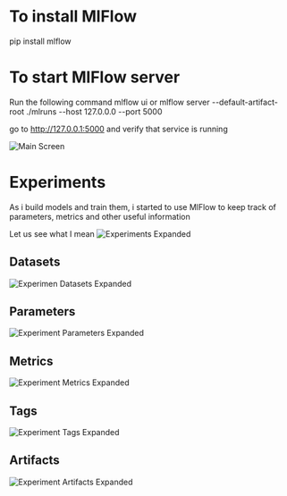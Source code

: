 # To install MlFlow 
pip install mlflow

# To start MlFlow server
Run the following command
mlflow ui
or
mlflow server --default-artifact-root ./mlruns --host 127.0.0.0 --port 5000

go to http://127.0.0.1:5000
and verify that service is running

![Main Screen](static/MlFlow/MlFlow_Experiments.png)

# Experiments 

As i build models and train them, i started to use MlFlow to keep track of parameters, metrics and other useful information

Let us see what I mean
![Experiments Expanded](static/MlFlow/MlFlow_Experiments_Expanded.png)


## Datasets
![Experimen Datasets Expanded](static/MlFlow/MlFlow_Experiments_Expanded_Datasets.png)

## Parameters
![Experiment Parameters Expanded](static/MlFlow/MlFlow_Experiments_Expanded_Parameters.png)


## Metrics
![Experiment Metrics Expanded](static/MlFlow/MlFlow_Experiments_Expanded_Metrics.png)

## Tags
![Experiment Tags Expanded](static/MlFlow/MlFlow_Experiments_Expanded_Tags.png)

## Artifacts
![Experiment Artifacts Expanded](static/MlFlow/MlFlow_Experiments_Expanded_Artifacts.png)